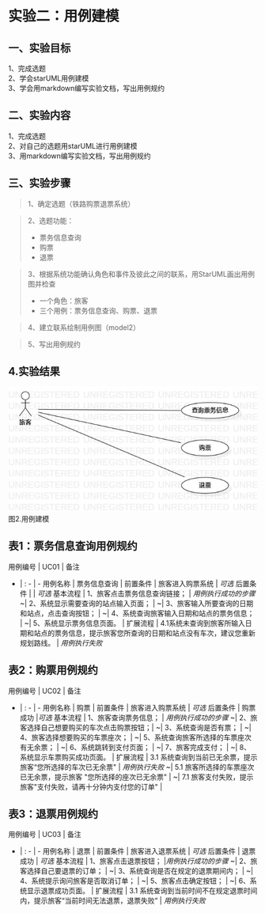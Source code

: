 # 实验二：用例建模

## 一、实验目标
1、完成选题 \
2、学会starUML用例建模 \
3、学会用markdown编写实验文档，写出用例规约

## 二、实验内容
1、完成选题 \
2、对自己的选题用starUML进行用例建模 \
3、用markdown编写实验文档，写出用例规约

## 三、实验步骤
> 1、确定选题（铁路购票退票系统） 

> 2、选题功能：
> + 票务信息查询
> + 购票
> + 退票

> 3、根据系统功能确认角色和事件及彼此之间的联系，用StarUML画出用例图并检查
> + 一个角色：旅客
> + 三个用例：票务信息查询、购票、退票

> 4、建立联系绘制用例图（model2）

> 5、写出用例规约

## 4.实验结果

![用例图](./model2.jpg)  
图2.用例建模

## 表1：票务信息查询用例规约

用例编号  | UC01 | 备注
- | : - | -
用例名称 | 票务信息查询 |
前置条件 | 旅客进入购票系统 | *可选*
后置条件 |  | *可选*
基本流程 | 1、旅客点击票务信息查询链接； | *用例执行成功的步骤*
~| 2、系统显示需要查询的站点输入页面； |
~| 3、旅客输入所要查询的日期和站点，点击查询按钮； |
~| 4、系统查询旅客输入日期和站点的票务信息； |
~| 5、系统显示票务信息页面。 |
扩展流程 | 4.1系统未查询到旅客所输入日期和站点的票务信息，提示旅客您所查询的日期和站点没有车次，建议您重新规划路线。 | *用例执行失败*


## 表2：购票用例规约

用例编号 | UC02 | 备注
- | : - | - 
用例名称 | 购票 |
前置条件 | 旅客进入购票系统 | *可选*
后置条件 | 购票成功 |*可选*
基本流程 | 1、旅客查询票务信息； | *用例执行成功的步骤*
~| 2、旅客选择自己想要购买的车次点击购票按钮；|
~| 3、系统查询是否有票； |
~| 4、旅客选择想要购买的车票座次； |
~| 5、系统查询旅客所选择的车票座次有无余票； |
~| 6、系统跳转到支付页面； |
~| 7、旅客完成支付； |
~| 8、系统显示车票购买成功页面。 |
扩展流程 | 3.1 系统查询到当前已无余票，提示旅客“您所选择的车次已无余票" | *用例执行失败*
~| 5.1 旅客所选择的车票座次已无余票，提示旅客 "您所选择的座次已无余票" | 
~| 7.1 旅客支付失败，提示旅客"支付失败，请再十分钟内支付您的订单" | 


## 表3：退票用例规约

用例编号 | UC03 | 备注
- | : - | - 
用例名称 | 退票 |
前置条件 | 旅客进入退票系统 | *可选*
后置条件 | 退票成功 | *可选*
基本流程 | 1、旅客点击退票按钮； |*用例执行成功的步骤*
~| 2、旅客选择自己要退票的订单； |
~| 3、系统查询是否在规定的退票期间内； |
~| 4、系统提示询问旅客是否取消订单； |
~| 5、旅客点击确定按钮； |
~| 6、系统显示退票成功页面。 |
扩展流程 | 3.1 系统查询到当前时间不在规定退票时间内，提示旅客“当前时间无法退票，退票失败” | *用例执行失败*

